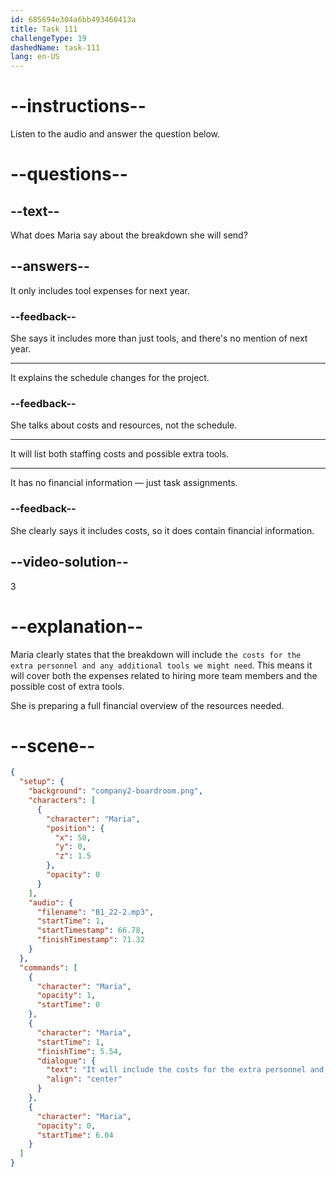 ```yaml
---
id: 685694e304a6bb493460413a
title: Task 111
challengeType: 19
dashedName: task-111
lang: en-US
---
```


<!-- (Audio) Maria: It will include the costs for the extra personnel and any additional tools we might need. -->

# --instructions--

Listen to the audio and answer the question below.

# --questions--

## --text--

What does Maria say about the breakdown she will send?

## --answers--

It only includes tool expenses for next year.

### --feedback--

She says it includes more than just tools, and there's no mention of next year.

---

It explains the schedule changes for the project.

### --feedback--

She talks about costs and resources, not the schedule.

---

It will list both staffing costs and possible extra tools.

---

It has no financial information — just task assignments.

### --feedback--

She clearly says it includes costs, so it does contain financial information.

## --video-solution--

3

# --explanation--

Maria clearly states that the breakdown will include `the costs for the extra personnel and any additional tools we might need`. This means it will cover both the expenses related to hiring more team members and the possible cost of extra tools.

She is preparing a full financial overview of the resources needed.

# --scene--

```json
{
  "setup": {
    "background": "company2-boardroom.png",
    "characters": [
      {
        "character": "Maria",
        "position": {
          "x": 50,
          "y": 0,
          "z": 1.5
        },
        "opacity": 0
      }
    ],
    "audio": {
      "filename": "B1_22-2.mp3",
      "startTime": 1,
      "startTimestamp": 66.78,
      "finishTimestamp": 71.32
    }
  },
  "commands": [
    {
      "character": "Maria",
      "opacity": 1,
      "startTime": 0
    },
    {
      "character": "Maria",
      "startTime": 1,
      "finishTime": 5.54,
      "dialogue": {
        "text": "It will include the costs for the extra personnel and any additional tools we might need.",
        "align": "center"
      }
    },
    {
      "character": "Maria",
      "opacity": 0,
      "startTime": 6.04
    }
  ]
}
```
